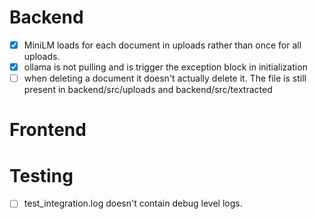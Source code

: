 # Backend

* [X] MiniLM loads for each document in uploads rather than once for all uploads.
* [X] ollama is not pulling and is trigger the exception block in initialization
* [ ] when deleting a document it doesn't actually delete it. The file is still present in backend/src/uploads and backend/src/textracted

# Frontend

# Testing

* [ ] test_integration.log doesn't contain debug level logs.
